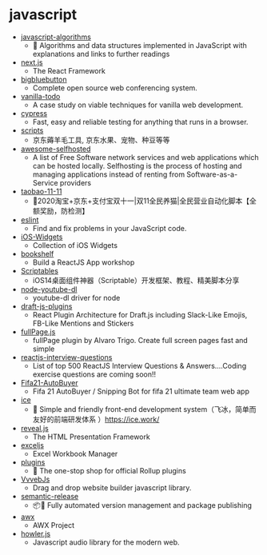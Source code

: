 # javascript
- [javascript-algorithms](https://github.com/trekhleb/javascript-algorithms)
  - 📝 Algorithms and data structures implemented in JavaScript with explanations and links to further readings
- [next.js](https://github.com/vercel/next.js)
  - The React Framework
- [bigbluebutton](https://github.com/bigbluebutton/bigbluebutton)
  - Complete open source web conferencing system.
- [vanilla-todo](https://github.com/morris/vanilla-todo)
  - A case study on viable techniques for vanilla web development.
- [cypress](https://github.com/cypress-io/cypress)
  - Fast, easy and reliable testing for anything that runs in a browser.
- [scripts](https://github.com/lxk0301/scripts)
  - 京东薅羊毛工具, 京东水果、宠物、种豆等等
- [awesome-selfhosted](https://github.com/awesome-selfhosted/awesome-selfhosted)
  - A list of Free Software network services and web applications which can be hosted locally. Selfhosting is the process of hosting and managing applications instead of renting from Software-as-a-Service providers
- [taobao-11-11](https://github.com/hyue418/taobao-11-11)
  - 🚀2020淘宝+京东+支付宝双十一|双11全民养猫|全民营业自动化脚本【全额奖励，防检测】
- [eslint](https://github.com/eslint/eslint)
  - Find and fix problems in your JavaScript code.
- [iOS-Widgets](https://github.com/ThisIsBenny/iOS-Widgets)
  - Collection of iOS Widgets
- [bookshelf](https://github.com/kentcdodds/bookshelf)
  - Build a ReactJS App workshop
- [Scriptables](https://github.com/im3x/Scriptables)
  - iOS14桌面组件神器（Scriptable）开发框架、教程、精美脚本分享
- [node-youtube-dl](https://github.com/przemyslawpluta/node-youtube-dl)
  - youtube-dl driver for node
- [draft-js-plugins](https://github.com/draft-js-plugins/draft-js-plugins)
  - React Plugin Architecture for Draft.js including Slack-Like Emojis, FB-Like Mentions and Stickers
- [fullPage.js](https://github.com/alvarotrigo/fullPage.js)
  - fullPage plugin by Alvaro Trigo. Create full screen pages fast and simple
- [reactjs-interview-questions](https://github.com/sudheerj/reactjs-interview-questions)
  - List of top 500 ReactJS Interview Questions & Answers....Coding exercise questions are coming soon!!
- [Fifa21-AutoBuyer](https://github.com/chithakumar13/Fifa21-AutoBuyer)
  - Fifa 21 AutoBuyer / Snipping Bot for fifa 21 ultimate team web app
- [ice](https://github.com/alibaba/ice)
  - 🚀 Simple and friendly front-end development system（飞冰，简单而友好的前端研发体系 ）https://ice.work/
- [reveal.js](https://github.com/hakimel/reveal.js)
  - The HTML Presentation Framework
- [exceljs](https://github.com/exceljs/exceljs)
  - Excel Workbook Manager
- [plugins](https://github.com/rollup/plugins)
  - 🍣 The one-stop shop for official Rollup plugins
- [VvvebJs](https://github.com/givanz/VvvebJs)
  - Drag and drop website builder javascript library.
- [semantic-release](https://github.com/semantic-release/semantic-release)
  - 📦🚀 Fully automated version management and package publishing
- [awx](https://github.com/ansible/awx)
  - AWX Project
- [howler.js](https://github.com/goldfire/howler.js)
  - Javascript audio library for the modern web.
